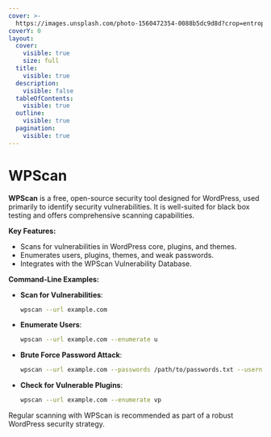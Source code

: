 ```yaml
---
cover: >-
  https://images.unsplash.com/photo-1560472354-0088b5dc9d8d?crop=entropy&cs=srgb&fm=jpg&ixid=M3wxOTcwMjR8MHwxfHNlYXJjaHw0fHx3b3JkcHJlc3N8ZW58MHx8fHwxNzE1NDQ2MjQ5fDA&ixlib=rb-4.0.3&q=85
coverY: 0
layout:
  cover:
    visible: true
    size: full
  title:
    visible: true
  description:
    visible: false
  tableOfContents:
    visible: true
  outline:
    visible: true
  pagination:
    visible: true
---
```


# WPScan

**WPScan** is a free, open-source security tool designed for WordPress, used primarily to identify security vulnerabilities. It is well-suited for black box testing and offers comprehensive scanning capabilities.

**Key Features:**

* Scans for vulnerabilities in WordPress core, plugins, and themes.
* Enumerates users, plugins, themes, and weak passwords.
* Integrates with the WPScan Vulnerability Database.

**Command-Line Examples:**

*   **Scan for Vulnerabilities**:

    ```sh
    wpscan --url example.com
    ```
*   **Enumerate Users**:

    ```sh
    wpscan --url example.com --enumerate u
    ```
*   **Brute Force Password Attack**:

    ```sh
    wpscan --url example.com --passwords /path/to/passwords.txt --usernames admin
    ```
*   **Check for Vulnerable Plugins**:

    ```sh
    wpscan --url example.com --enumerate vp
    ```



Regular scanning with WPScan is recommended as part of a robust WordPress security strategy.
